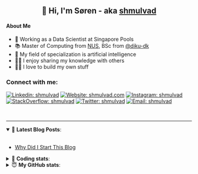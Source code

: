 <h2 align="center">
	👋 Hi, I'm Søren - aka <a href="https://shmulvad.com">shmulvad</a>
</h2>

#### About Me
- 🤖 Working as a Data Scientist at Singapore Pools
- 📚 Master of Computing from [NUS], BSc from [@diku-dk]
- 🧠 My field of specialization is artificial intelligence
- 👨‍🏫 I enjoy sharing my knowledge with others
- 👨‍💻 I love to build my own stuff

### Connect with me:

[![Linkedin: shmulvad](https://img.shields.io/badge/shmulvad-blue?style=flat&logo=Linkedin&logoColor=white)][linkedin]
[![Website: shmulvad.com](https://img.shields.io/badge/shmulvad.com-47CCCC?&style=flat&logo=Google-Chrome&logoColor=white)][website]
[![Instagram: shmulvad](https://img.shields.io/badge/-@shmulvad-purple?style=flat&logo=Instagram&logoColor=white)][instagram]
[![StackOverflow: shmulvad](https://img.shields.io/badge/shmulvad-FE7A16?style=flat&logo=stack-overflow&logoColor=white)][stackOverflow]
[![Twitter: shmulvad](https://img.shields.io/badge/@shmulvad-1ca0f1?style=flat&logo=twitter&logoColor=white)][twitter]
[![Email: shmulvad](https://img.shields.io/badge/shmulvad-D14836?style=flat&logo=gmail&logoColor=white)][mail]

<br />

---

<details open>
 <summary>📕 <b>Latest Blog Posts</b>: </summary>

<br>

<!-- BLOG-POST-LIST:START -->
- [Why Did I Start This Blog](https://shmulvad.com/blog/why-did-start-this-blog)
<!-- BLOG-POST-LIST:END -->

</details>

<!-- --- -->

<details>
 <summary>🤖 <b>Coding stats</b>: </summary>

<br>

NOTE: Doesn't track coding at work or work done in environments such as Jupyter Notebooks.

<!--START_SECTION:waka-->
![Code Time](http://img.shields.io/badge/Code%20Time-1%2C665%20hrs%2049%20mins-blue)

**I'm a Night 🦉** 

```text
🌞 Morning    59 commits     ██░░░░░░░░░░░░░░░░░░░░░░░   7.52% 
🌆 Daytime    236 commits    ███████░░░░░░░░░░░░░░░░░░   30.06% 
🌃 Evening    315 commits    ██████████░░░░░░░░░░░░░░░   40.13% 
🌙 Night      175 commits    █████░░░░░░░░░░░░░░░░░░░░   22.29%

```


📊 **This Week I Spent My Time On** 

```text
💬 Programming Languages: 
Python                   3 hrs 15 mins       ██████████████░░░░░░░░░░░   57.85% 
Other                    1 hr 8 mins         █████░░░░░░░░░░░░░░░░░░░░   20.42% 
HTML                     22 mins             █░░░░░░░░░░░░░░░░░░░░░░░░   6.74% 
YAML                     17 mins             █░░░░░░░░░░░░░░░░░░░░░░░░   5.07% 
SQL                      14 mins             █░░░░░░░░░░░░░░░░░░░░░░░░   4.34%

🔥 Editors: 
VS Code                  4 hrs 28 mins       ████████████████████░░░░░   79.58% 
Zsh                      1 hr 8 mins         █████░░░░░░░░░░░░░░░░░░░░   20.17% 
Sublime Text             0 secs              ░░░░░░░░░░░░░░░░░░░░░░░░░   0.25%

🐱‍💻 Projects: 
overvaagning-admin       2 hrs 44 mins       ████████████░░░░░░░░░░░░░   48.55% 
hit-locator              2 hrs 18 mins       ██████████░░░░░░░░░░░░░░░   40.98% 
overvaagning-sender      23 mins             █░░░░░░░░░░░░░░░░░░░░░░░░   7.02% 
faktanet                 5 mins              ░░░░░░░░░░░░░░░░░░░░░░░░░   1.62% 
company-scrapers         5 mins              ░░░░░░░░░░░░░░░░░░░░░░░░░   1.52%

```


 Last Updated on 24/12/2022 18:40:21 UTC
<!--END_SECTION:waka-->

</details>

<!-- --- -->

<details>
 <summary>😇 <b>My GitHub stats</b>: </summary>

<br>

<img align="left" alt="shmulvad's Github Stats" src="https://github-readme-stats.vercel.app/api?username=shmulvad&show_icons=true&hide_border=true" />

</details>



[website]: https://shmulvad.com
[twitter]: https://twitter.com/shmulvad
[linkedin]: https://linkedin.com/in/shmulvad
[instagram]: https://instagram.com/shmulvad
[stackOverflow]: https://stackoverflow.com/users/9248793/shmulvad
[mail]: mailto:shmulvad@gmail.com
[@diku-dk]: https://github.com/diku-dk
[github]: https://github.com/shmulvad
[NUS]: https://www.nus.edu.sg